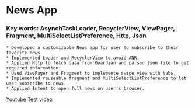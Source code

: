 # News App

### Key words: AsynchTaskLoader, RecyclerView, ViewPager, Fragment, MultiSelectListPreference, Http, Json
```
* Developed a customizable News app for user to subscribe to their favorite news.
* Implemented Loader and RecyclerView to avoid ANR.
* Applied Http to fetch data from Guardian and parsed json file to get required information.
* Used ViwePager and Fragment to implemente swipe view with tabs.
* Implemented reuseable fragment and MultiSelectListPreference to let user subscribe to news.
* Applied Intent to open full news on user's browser. 
```

[Youtube Test video](https://youtu.be/3aTVIHpP7D8)
